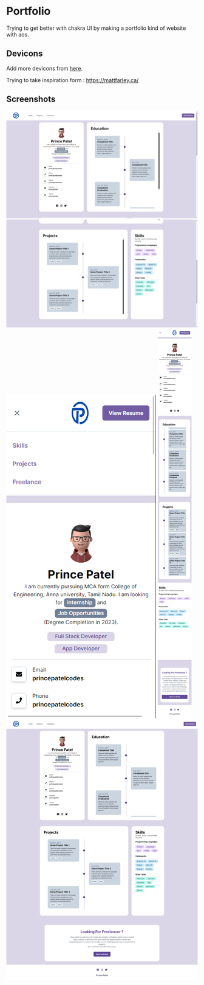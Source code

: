 # Portfolio

Trying to get better with chakra UI by making a portfolio kind of website with aos.

## Devicons

Add more devicons from [here](https://www.npmjs.com/package/devicon-react-svg).

Trying to take inspiration form : https://mattfarley.ca/

## Screenshots

![Image 1](.\screenshots\s1.png)
![Image 2](.\screenshots\s2.png)
![Image 3](.\screenshots\s3.png)
![Image 4](.\screenshots\s4.png)
![Image 5](.\screenshots\s5.png)